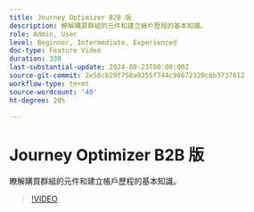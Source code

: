 ```yaml
---
title: Journey Optimizer B2B 版
description: 瞭解購買群組的元件和建立帳戶歷程的基本知識。
role: Admin, User
level: Beginner, Intermediate, Experienced
doc-type: Feature Video
duration: 330
last-substantial-update: 2024-08-23T00:00:00Z
source-git-commit: 2e58cb29f758a9255f744c98672320c6b3737612
workflow-type: tm+mt
source-wordcount: '40'
ht-degree: 20%

---
```



# Journey Optimizer B2B 版

瞭解購買群組的元件和建立帳戶歷程的基本知識。

>[!VIDEO](https://video.tv.adobe.com/v/3432054/?learn=on)
